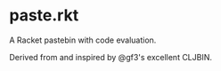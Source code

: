 # paste.rkt

A Racket pastebin with code evaluation.

Derived from and inspired by @gf3's excellent CLJBIN.



